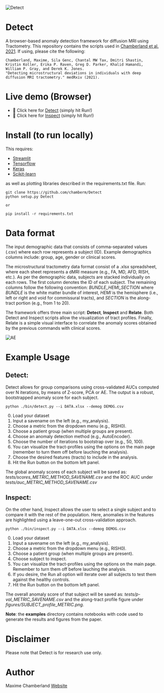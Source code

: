 ![Detect](https://github.com/chamberm/Detect/blob/master/ressources/banner2.png)
# Detect
A browser-based anomaly detection framework for diffusion MRI using Tractometry. This repository contains the scripts used in [Chamberland et al. 2021](https://www.medrxiv.org/content/10.1101/2021.02.23.21252011v1). If using, please cite the following:
```
Chamberland, Maxime, Sila Genc, Chantal MW Tax, Dmitri Shastin, Kristin Koller, Erika P. Raven, Greg D. Parker, Khalid Hamandi, William P. Gray, and Derek K. Jones. 
"Detecting microstructural deviations in individuals with deep diffusion MRI tractometry." medRxiv (2021).
```
# Live demo (Browser)
* :star2: Click here for [Detect](https://share.streamlit.io/chamberm/detect/Detect/detect-demo.py) (simply hit Run!)
* :star2: Click here for [Inspect](https://share.streamlit.io/chamberm/detect/Detect/inspect-demo.py) (simply hit Run!)

# Install (to run locally)
This requires: 
* [Streamlit](https://www.streamlit.io/)
* [Tensorflow](https://www.tensorflow.org/)
* [Keras](https://keras.io/)
* [Scikit-learn](https://scikit-learn.org/stable/)

as well as plotting libraries described in the requirements.txt file. Run:
```
git clone https://github.com/chamberm/Detect
python setup.py Detect

or

pip install -r requirements.txt
```
# Data format
The input demographic data that consists of comma-separated values (.csv) where each row represents a subject (ID). Example demographics columns include: group, age, gender or clinical scores. 

The microstructural tractometry data format consist of a .xlsx spreadsheet, where each sheet represents a dMRI measure (e.g., FA, MD, AFD, RISH, etc.). As per the demographic data, subjects are stacked individually on each rows. The first column denotes the ID of each subject. The remaining columns follow the following convention: *BUNDLE_HEMI_SECTION* where *BUNDLE* is the white matter bundle of interest, *HEMI* is the hemisphere (i.e., left or right and void for commissural tracts), and *SECTION* is the along-tract portion (e.g., from 1 to 20). 

The framework offers three main script: **Detect**, **Inspect** and **Relate**. Both Detect and Inspect scripts allow the visualization of tract profiles. Finally, Relate is a simple visual interface to correlate the anomaly scores obtained by the previous commands with clinical scores.

![AE](https://github.com/chamberm/Detect/blob/master/ressources/AE.png)

# Example Usage
## Detect:
Detect allows for group comparisons using cross-validated AUCs computed over N iterations, by means of Z-score, PCA or AE. The output is a robust, bootstrapped anomaly score for each subject.
```
python ./bin/detect.py --i DATA.xlsx --demog DEMOG.csv
```
0. Load your dataset
1. Input a savename on the left (e.g., my_analysis).
2. Choose a metric from the dropdown menu (e.g., RISH0).
3. Choose a patient group (when multiple groups are present).
4. Choose an anomaly detection method (e.g., AutoEncoder).
5. Choose the number of iterations to bootstrap over (e.g., 50, 100).
6. You can visualize the tract-profiles using the options on the main page (remember to turn them off before lauching the analysis).
7. Choose the desired features (tracts) to include in the analysis.
8. Hit the Run button on the bottom left panel.

The global anomaly scores of each subject will be saved as: *tests/scores_METRIC_METHOD_SAVENAME.csv* 
and the ROC AUC under *tests/auc_METRIC_METHOD_SAVENAME.csv*


## Inspect:
On the other hand, Inspect allows the user to select a single subject and to compare it with the rest of the population. Here, anomalies in the features are highlighted using a leave-one-out cross-validation approach.
```
python ./bin/inspect.py --i DATA.xlsx --demog DEMOG.csv
```
0. Load your dataset
1. Input a savename on the left (e.g., my_analysis).
2. Choose a metric from the dropdown menu (e.g., RISH0).
3. Choose a patient group (when multiple groups are present).
4. Choose subject to inspect.
5. You can visualize the tract-profiles using the options on the main page. Remember to turn them off before lauching the analysis.
6. If you desire, the Run all option will iterate over all subjects to test them against the healthy controls.
8. Hit the Run button on the bottom left panel.

The overall anomaly score of that subject will be saved as: *tests/p-val_METRIC_SAVENAME.csv* 
and the along-tract profile figure under *figures/SUBJECT_profile_METRIC.png*.

**Note**: the **examples** directory contains notebooks with code used to generate the results and figures from the paper.

# Disclaimer
Please note that Detect is for research use only. 

# Author
Maxime Chamberland [Website](https://chamberm.github.io/)

